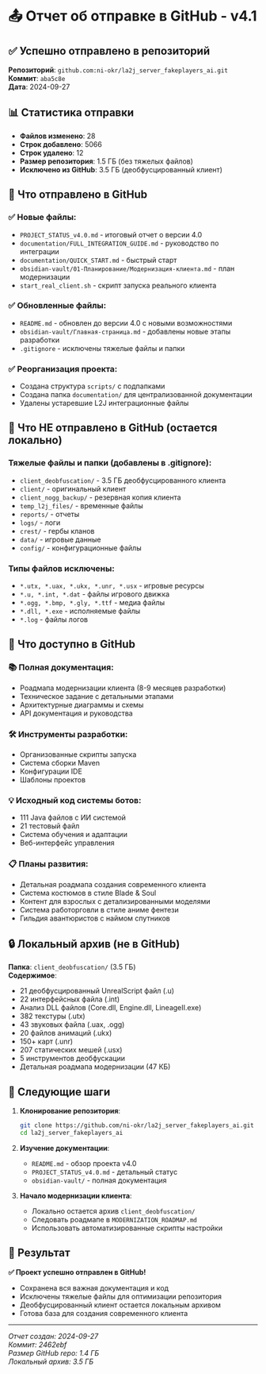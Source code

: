 # 📤 Отчет об отправке в GitHub - v4.1

## ✅ Успешно отправлено в репозиторий

**Репозиторий**: `github.com:ni-okr/la2j_server_fakeplayers_ai.git`  
**Коммит**: `aba5c8e`  
**Дата**: 2024-09-27  

## 📊 Статистика отправки

- **Файлов изменено**: 28
- **Строк добавлено**: 5066
- **Строк удалено**: 12
- **Размер репозитория**: 1.5 ГБ (без тяжелых файлов)
- **Исключено из GitHub**: 3.5 ГБ (деобфусцированный клиент)

## 📁 Что отправлено в GitHub

### ✅ Новые файлы:
- `PROJECT_STATUS_v4.0.md` - итоговый отчет о версии 4.0
- `documentation/FULL_INTEGRATION_GUIDE.md` - руководство по интеграции
- `documentation/QUICK_START.md` - быстрый старт
- `obsidian-vault/01-Планирование/Модернизация-клиента.md` - план модернизации
- `start_real_client.sh` - скрипт запуска реального клиента

### ✅ Обновленные файлы:
- `README.md` - обновлен до версии 4.0 с новыми возможностями
- `obsidian-vault/Главная-страница.md` - добавлены новые этапы разработки
- `.gitignore` - исключены тяжелые файлы и папки

### ✅ Реорганизация проекта:
- Создана структура `scripts/` с подпапками
- Создана папка `documentation/` для централизованной документации
- Удалены устаревшие L2J интеграционные файлы

## 🚫 Что НЕ отправлено в GitHub (остается локально)

### Тяжелые файлы и папки (добавлены в .gitignore):
- `client_deobfuscation/` - 3.5 ГБ деобфусцированного клиента
- `client/` - оригинальный клиент
- `client_nogg_backup/` - резервная копия клиента
- `temp_l2j_files/` - временные файлы
- `reports/` - отчеты
- `logs/` - логи
- `crest/` - гербы кланов
- `data/` - игровые данные
- `config/` - конфигурационные файлы

### Типы файлов исключены:
- `*.utx, *.uax, *.ukx, *.unr, *.usx` - игровые ресурсы
- `*.u, *.int, *.dat` - файлы игрового движка
- `*.ogg, *.bmp, *.gly, *.ttf` - медиа файлы
- `*.dll, *.exe` - исполняемые файлы
- `*.log` - файлы логов

## 🎯 Что доступно в GitHub

### 📚 Полная документация:
- Роадмапа модернизации клиента (8-9 месяцев разработки)
- Техническое задание с детальными этапами
- Архитектурные диаграммы и схемы
- API документация и руководства

### 🛠️ Инструменты разработки:
- Организованные скрипты запуска
- Система сборки Maven
- Конфигурации IDE
- Шаблоны проектов

### 💡 Исходный код системы ботов:
- 111 Java файлов с ИИ системой
- 21 тестовый файл
- Система обучения и адаптации
- Веб-интерфейс управления

### 📋 Планы развития:
- Детальная роадмапа создания современного клиента
- Система костюмов в стиле Blade & Soul
- Контент для взрослых с детализированными моделями
- Система работорговли в стиле аниме фентези
- Гильдия авантюристов с наймом спутников

## 🔒 Локальный архив (не в GitHub)

**Папка**: `client_deobfuscation/` (3.5 ГБ)  
**Содержимое**:
- 21 деобфусцированный UnrealScript файл (.u)
- 22 интерфейсных файла (.int) 
- Анализ DLL файлов (Core.dll, Engine.dll, LineageII.exe)
- 382 текстуры (.utx)
- 43 звуковых файла (.uax, .ogg)
- 20 файлов анимаций (.ukx)
- 150+ карт (.unr)
- 207 статических мешей (.usx)
- 5 инструментов деобфускации
- Детальная роадмапа модернизации (47 КБ)

## 🚀 Следующие шаги

1. **Клонирование репозитория**:
   ```bash
   git clone https://github.com/ni-okr/la2j_server_fakeplayers_ai.git
   cd la2j_server_fakeplayers_ai
   ```

2. **Изучение документации**:
   - `README.md` - обзор проекта v4.0
   - `PROJECT_STATUS_v4.0.md` - детальный статус
   - `obsidian-vault/` - полная документация

3. **Начало модернизации клиента**:
   - Локально остается архив `client_deobfuscation/`
   - Следовать роадмапе в `MODERNIZATION_ROADMAP.md`
   - Использовать автоматизированные скрипты настройки

## 🎉 Результат

**✅ Проект успешно отправлен в GitHub!**

- Сохранена вся важная документация и код
- Исключены тяжелые файлы для оптимизации репозитория
- Деобфусцированный клиент остается локальным архивом
- Готова база для создания современного клиента

---

*Отчет создан: 2024-09-27*  
*Коммит: 2462ebf*  
*Размер GitHub repo: 1.4 ГБ*  
*Локальный архив: 3.5 ГБ*
